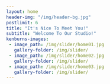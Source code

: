 ```yaml
---
layout: home
header-img: "/img/header-bg.jpg"
postlimit: 6
title: "It's Nice To Meet You!"
subtitle: "Welcome To Our Studio!"
kenburns-images:
 - image_path: /img/slider/home01.jpg
   gallery-folder: /img/slider/
 - image_path: /img/slider/home02.jpg
   gallery-folder: /img/slider/
 - image_path: /img/slider/home03.jpg
   gallery-folder: /img/slider/
---
```


